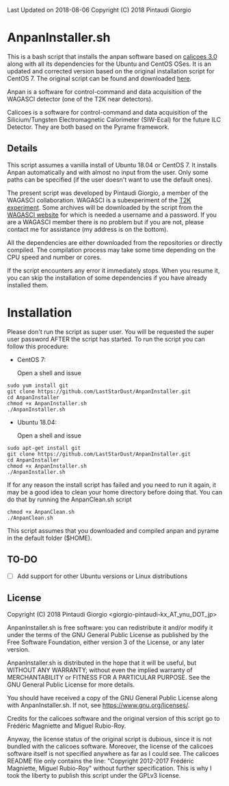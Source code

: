 Last Updated on 2018-08-06
Copyright (C) 2018  Pintaudi Giorgio

# AnpanInstaller.sh

This is a bash script that installs the anpan software based on [calicoes
3.0](http://llr.in2p3.fr/sites/pyrame/calicoes/index.html) along
with all its dependencies for the Ubuntu and CentOS OSes. It is an updated and
corrected version based on the original installation script for CentOS
7. The original script can be found and downloaded
[here](http://llr.in2p3.fr/sites/pyrame/calicoes/disclaimer.html).

Anpan is a software for control-command and data acquisition of the WAGASCI
detector (one of the T2K near detectors).

Calicoes is a software for control-command and data acquisition of the
Silicium/Tungsten Electromagnetic Calorimeter (SIW-Ecal) for the
future ILC Detector. They are both based on the Pyrame framework.

## Details

This script assumes a vanilla install of Ubuntu 18.04 or CentOS 7. It installs
Anpan automatically and with almost no input from the user. Only
some paths can be specified (if the user doesn't want to use the
default ones).

The present script was developed by Pintaudi Giorgio, a member of the WAGASCI
collaboration. WAGASCI is a subexperiment of the [T2K
experiment](http://t2k-experiment.org/). Some archives will be
downloaded by the script from the [WAGASCI
website](https://www-he.scphys.kyoto-u.ac.jp/research/Neutrino/WAGASCI/wiki/dokuwiki/doku.php?id=components:firmware)
for which is needed a username and a password. If you are a WAGASCI
member there is no problem but if you are not, please contact me for
assistance (my address is on the bottom).

All the dependencies are either downloaded from the repositories or directly
compiled. The compilation process may take some time depending on the
CPU speed and number or cores.

If the script encounters any error it immediately stops. When you
resume it, you can skip the installation of some dependencies if you
have already installed them.

# Installation

Please don't run the script as super user. You will be requested the super
user password AFTER the script has started. To run the script you can
follow this procedure:

 - CentOS 7:
 
   Open a shell and issue
   
```
sudo yum install git
git clone https://github.com/LastStarDust/AnpanInstaller.git
cd AnpanInstaller
chmod +x AnpanInstaller.sh
./AnpanInstaller.sh
```

 - Ubuntu 18.04:
 
   Open a shell and issue
   
```
sudo apt-get install git
git clone https://github.com/LastStarDust/AnpanInstaller.git
cd AnpanInstaller
chmod +x AnpanInstaller.sh
./AnpanInstaller.sh
```
If for any reason the install script has failed and you need to run it again,
it may be a good idea to clean your home directory before doing that.
You can do that by running the AnpanClean.sh script
```
chmod +x AnpanClean.sh
./AnpanClean.sh
```
This script assumes that you downloaded and compiled anpan and pyrame in the
default folder ($HOME).

## TO-DO

 - [ ] Add support for other Ubuntu versions or Linux distributions

## License

Copyright (C) 2018  Pintaudi Giorgio <giorgio-pintaudi-kx_AT_ynu_DOT_jp>

AnpanInstaller.sh is free software: you can redistribute it and/or modify
it under the terms of the GNU General Public License as published by
the Free Software Foundation, either version 3 of the License, or
any later version.

AnpanInstaller.sh is distributed in the hope that it will be useful,
but WITHOUT ANY WARRANTY; without even the implied warranty of
MERCHANTABILITY or FITNESS FOR A PARTICULAR PURPOSE.  See the
GNU General Public License for more details.

You should have received a copy of the GNU General Public License
along with AnpanInstaller.sh.  If not, see <https://www.gnu.org/licenses/>.

Credits for the calicoes software and the original version of this script go to
Frédéric Magniette and Miguel Rubio-Roy.

Anyway, the license status of the original script is dubious, since it is not
bundled with the calicoes software. Moreover, the license of the calicoes software
itself is not specified anywhere as far as I could see.
The calicoes README file only contains the line:
"Copyright 2012-2017 Frédéric Magniette, Miguel Rubio-Roy" without
further specification. This is why I took the liberty to publish this script under
the GPLv3 license. 